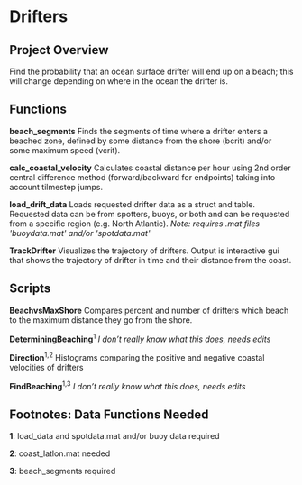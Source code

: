 # Drifters

## Project Overview
Find the probability that an ocean surface drifter will end up on a beach; this will change depending on where in the ocean the drifter is.

## Functions


**beach_segments**
Finds the segments of time where a drifter enters a beached zone, defined by some distance from the shore (bcrit) and/or some maximum speed (vcrit).  

**calc_coastal_velocity**
Calculates coastal distance per hour using 2nd order central difference method (forward/backward for endpoints) taking into account tilmestep jumps. 

**load_drift_data**
Loads requested drifter data as a struct and table. Requested data can be from spotters, buoys, or both and can be requested from a specific region (e.g. North Atlantic).
_Note: requires .mat files 'buoydata.mat' and/or 'spotdata.mat'_

**TrackDrifter**
Visualizes the trajectory of drifters. Output is interactive gui that shows the trajectory of drifter in time and their distance from the coast.

## Scripts

**BeachvsMaxShore**  Compares percent and number of drifters which beach to the maximum distance they go from the shore. 

**DeterminingBeaching**<sup>1</sup> _I don’t really know what this does, needs edits_

**Direction**<sup>1,2</sup> Histograms comparing the positive and negative coastal velocities of drifters

**FindBeaching**<sup>1,3</sup> _I don’t really know what this does, needs edits_

## Footnotes: Data Functions Needed

**1**: load_data and spotdata.mat and/or buoy data required

**2**: coast_latlon.mat needed

**3**: beach_segments required 


